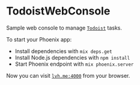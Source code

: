# TodoistWebConsole

Sample web console to manage [`Todoist`](https://todoist.com) tasks.

To start your Phoenix app:

  * Install dependencies with `mix deps.get`
  * Install Node.js dependencies with `npm install`
  * Start Phoenix endpoint with `mix phoenix.server`

Now you can visit [`lvh.me:4000`](http://lvh.me:4000) from your browser.

